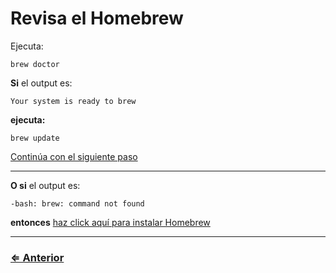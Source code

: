 ﻿#  Revisa el Homebrew

Ejecuta:

`brew doctor`

**Si** el output es: 
```
Your system is ready to brew
``` 
**ejecuta:**

`brew update` 

 [Continúa con el siguiente paso](../tree/tree.md)

 ---

**O si** el output es: 
```
-bash: brew: command not found
```
 
 **entonces** [haz click aquí para instalar Homebrew](../homebrew/homebrew.md)

---
### [⇐ Anterior](../git/git-prompt.md)

